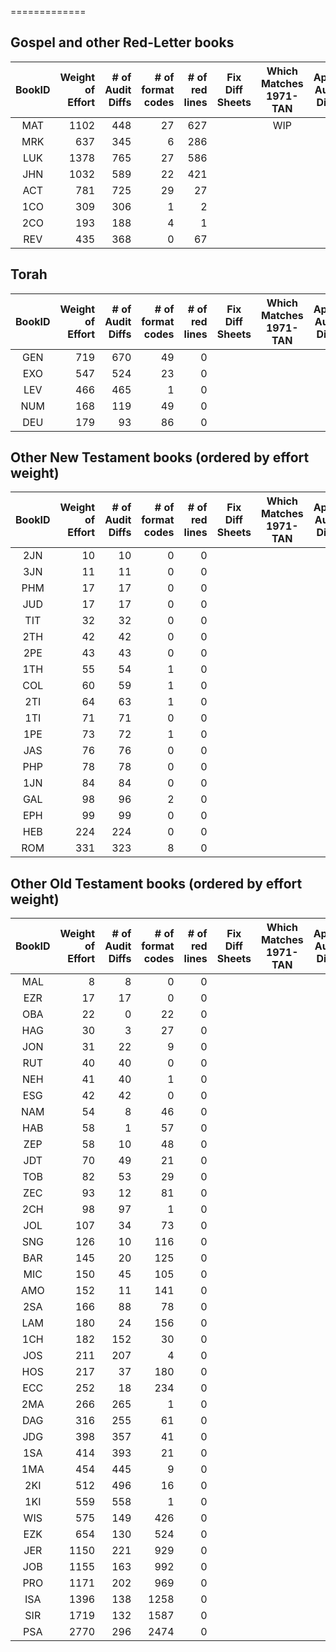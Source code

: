 =============
## Gospel and other Red-Letter books
| BookID | Weight<br>of<br>Effort | # of<br>Audit<br>Diffs<br> | # of<br>format<br>codes | # of<br>red<br>lines | Fix<br>Diff<br>Sheets | Which<br>Matches<br>1971-TAN | Apply<br>Audit<br>Diffs | Apply<br>format<br>Codes | Apply<br>Red<br>Codes | 
| :---: |  ---: |  ---: |  ---: |  ---: | :---: | :---: | :---: | :---: | :---: | 
| MAT | 1102 | 448 | 27 | 627 |  | WIP |  |  | DONE | WIP |
| MRK | 637 | 345 | 6 | 286 |  |  |  |  | WIP | WIP |
| LUK | 1378 | 765 | 27 | 586 |  |  |  |  |  |  |
| JHN | 1032 | 589 | 22 | 421 |  |  |  |  |  |  |
| ACT | 781 | 725 | 29 | 27 |  |  |  |  |  |  |
| 1CO | 309 | 306 | 1 | 2 |  |  |  |  |  |  |
| 2CO | 193 | 188 | 4 | 1 |  |  |  |  |  |  |
| REV | 435 | 368 | 0 | 67 |  |  |  |  |  |  |

## Torah
| BookID | Weight<br>of<br>Effort | # of<br>Audit<br>Diffs<br> | # of<br>format<br>codes | # of<br>red<br>lines | Fix<br>Diff<br>Sheets | Which<br>Matches<br>1971-TAN | Apply<br>Audit<br>Diffs | Apply<br>format<br>Codes | Apply<br>Red<br>Codes | 
| :---: |  ---: |  ---: |  ---: |  ---: | :---: | :---: | :---: | :---: | :---: | 
| GEN | 719 | 670 | 49 | 0 |  |  |  |  |  |  |
| EXO | 547 | 524 | 23 | 0 |  |  |  |  |  |  |
| LEV | 466 | 465 | 1 | 0 |  |  |  |  |  |  |
| NUM | 168 | 119 | 49 | 0 |  |  |  |  |  |  |
| DEU | 179 | 93 | 86 | 0 |  |  |  |  |  |  |

## Other New Testament books (ordered by effort weight)
| BookID | Weight<br>of<br>Effort | # of<br>Audit<br>Diffs<br> | # of<br>format<br>codes | # of<br>red<br>lines | Fix<br>Diff<br>Sheets | Which<br>Matches<br>1971-TAN | Apply<br>Audit<br>Diffs | Apply<br>format<br>Codes | Apply<br>Red<br>Codes | 
| :---: |  ---: |  ---: |  ---: |  ---: | :---: | :---: | :---: | :---: | :---: | 
| 2JN | 10 | 10 | 0 | 0 |  |  |  |  |  |  |
| 3JN | 11 | 11 | 0 | 0 |  |  |  |  |  |  |
| PHM | 17 | 17 | 0 | 0 |  |  |  |  |  |  |
| JUD | 17 | 17 | 0 | 0 |  |  |  |  |  |  |
| TIT | 32 | 32 | 0 | 0 |  |  |  |  |  |  |
| 2TH | 42 | 42 | 0 | 0 |  |  |  |  |  |  |
| 2PE | 43 | 43 | 0 | 0 |  |  |  |  |  |  |
| 1TH | 55 | 54 | 1 | 0 |  |  |  |  |  |  |
| COL | 60 | 59 | 1 | 0 |  |  |  |  |  |  |
| 2TI | 64 | 63 | 1 | 0 |  |  |  |  |  |  |
| 1TI | 71 | 71 | 0 | 0 |  |  |  |  |  |  |
| 1PE | 73 | 72 | 1 | 0 |  |  |  |  |  |  |
| JAS | 76 | 76 | 0 | 0 |  |  |  |  |  |  |
| PHP | 78 | 78 | 0 | 0 |  |  |  |  |  |  |
| 1JN | 84 | 84 | 0 | 0 |  |  |  |  |  |  |
| GAL | 98 | 96 | 2 | 0 |  |  |  |  |  |  |
| EPH | 99 | 99 | 0 | 0 |  |  |  |  |  |  |
| HEB | 224 | 224 | 0 | 0 |  |  |  |  |  |  |
| ROM | 331 | 323 | 8 | 0 |  |  |  |  |  |  |

## Other Old Testament books (ordered by effort weight)
| BookID | Weight<br>of<br>Effort | # of<br>Audit<br>Diffs<br> | # of<br>format<br>codes | # of<br>red<br>lines | Fix<br>Diff<br>Sheets | Which<br>Matches<br>1971-TAN | Apply<br>Audit<br>Diffs | Apply<br>format<br>Codes | Apply<br>Red<br>Codes | 
| :---: |  ---: |  ---: |  ---: |  ---: | :---: | :---: | :---: | :---: | :---: | 
| MAL | 8 | 8 | 0 | 0 |  |  |  |  |  |  |
| EZR | 17 | 17 | 0 | 0 |  |  |  |  |  |  |
| OBA | 22 | 0 | 22 | 0 |  |  |  |  |  |  |
| HAG | 30 | 3 | 27 | 0 |  |  |  |  |  |  |
| JON | 31 | 22 | 9 | 0 |  |  |  |  |  |  |
| RUT | 40 | 40 | 0 | 0 |  |  |  |  |  |  |
| NEH | 41 | 40 | 1 | 0 |  |  |  |  |  |  |
| ESG | 42 | 42 | 0 | 0 |  |  |  |  |  |  |
| NAM | 54 | 8 | 46 | 0 |  |  |  |  |  |  |
| HAB | 58 | 1 | 57 | 0 |  |  |  |  |  |  |
| ZEP | 58 | 10 | 48 | 0 |  |  |  |  |  |  |
| JDT | 70 | 49 | 21 | 0 |  |  |  |  |  |  |
| TOB | 82 | 53 | 29 | 0 |  |  |  |  |  |  |
| ZEC | 93 | 12 | 81 | 0 |  |  |  |  |  |  |
| 2CH | 98 | 97 | 1 | 0 |  |  |  |  |  |  |
| JOL | 107 | 34 | 73 | 0 |  |  |  |  |  |  |
| SNG | 126 | 10 | 116 | 0 |  |  |  |  |  |  |
| BAR | 145 | 20 | 125 | 0 |  |  |  |  |  |  |
| MIC | 150 | 45 | 105 | 0 |  |  |  |  |  |  |
| AMO | 152 | 11 | 141 | 0 |  |  |  |  |  |  |
| 2SA | 166 | 88 | 78 | 0 |  |  |  |  |  |  |
| LAM | 180 | 24 | 156 | 0 |  |  |  |  |  |  |
| 1CH | 182 | 152 | 30 | 0 |  |  |  |  |  |  |
| JOS | 211 | 207 | 4 | 0 |  |  |  |  |  |  |
| HOS | 217 | 37 | 180 | 0 |  |  |  |  |  |  |
| ECC | 252 | 18 | 234 | 0 |  |  |  |  |  |  |
| 2MA | 266 | 265 | 1 | 0 |  |  |  |  |  |  |
| DAG | 316 | 255 | 61 | 0 |  |  |  |  |  |  |
| JDG | 398 | 357 | 41 | 0 |  |  |  |  |  |  |
| 1SA | 414 | 393 | 21 | 0 |  |  |  |  |  |  |
| 1MA | 454 | 445 | 9 | 0 |  |  |  |  |  |  |
| 2KI | 512 | 496 | 16 | 0 |  |  |  |  |  |  |
| 1KI | 559 | 558 | 1 | 0 |  |  |  |  |  |  |
| WIS | 575 | 149 | 426 | 0 |  |  |  |  |  |  |
| EZK | 654 | 130 | 524 | 0 |  |  |  |  |  |  |
| JER | 1150 | 221 | 929 | 0 |  |  |  |  |  |  |
| JOB | 1155 | 163 | 992 | 0 |  |  |  |  |  |  |
| PRO | 1171 | 202 | 969 | 0 |  |  |  |  |  |  |
| ISA | 1396 | 138 | 1258 | 0 |  |  |  |  |  |  |
| SIR | 1719 | 132 | 1587 | 0 |  |  |  |  |  |  |
| PSA | 2770 | 296 | 2474 | 0 |  |  |  |  |  |  |


